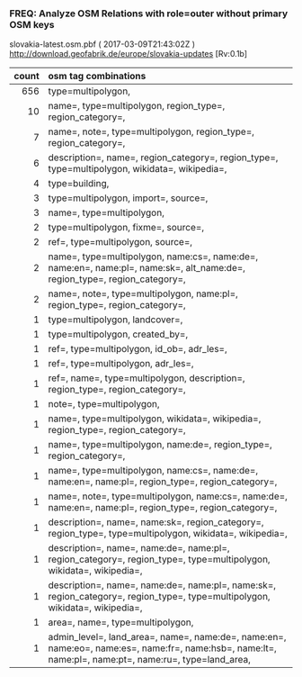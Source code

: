  
### FREQ: Analyze OSM Relations with role=outer without primary OSM keys 
slovakia-latest.osm.pbf ( 2017-03-09T21:43:02Z ) http://download.geofabrik.de/europe/slovakia-updates [Rv:0.1b]
 
|  count  |  osm tag combinations 
|  -----: | :---------------------------
|    656  |  type=multipolygon, 
|     10  |  name=, type=multipolygon, region_type=, region_category=, 
|      7  |  name=, note=, type=multipolygon, region_type=, region_category=, 
|      6  |  description=, name=, region_category=, region_type=, type=multipolygon, wikidata=, wikipedia=, 
|      4  |  type=building, 
|      3  |  type=multipolygon, import=, source=, 
|      3  |  name=, type=multipolygon, 
|      2  |  type=multipolygon, fixme=, source=, 
|      2  |  ref=, type=multipolygon, source=, 
|      2  |  name=, type=multipolygon, name:cs=, name:de=, name:en=, name:pl=, name:sk=, alt_name:de=, region_type=, region_category=, 
|      2  |  name=, note=, type=multipolygon, name:pl=, region_type=, region_category=, 
|      1  |  type=multipolygon, landcover=, 
|      1  |  type=multipolygon, created_by=, 
|      1  |  ref=, type=multipolygon, id_ob=, adr_les=, 
|      1  |  ref=, type=multipolygon, adr_les=, 
|      1  |  ref=, name=, type=multipolygon, description=, region_type=, region_category=, 
|      1  |  note=, type=multipolygon, 
|      1  |  name=, type=multipolygon, wikidata=, wikipedia=, region_type=, region_category=, 
|      1  |  name=, type=multipolygon, name:de=, region_type=, region_category=, 
|      1  |  name=, type=multipolygon, name:cs=, name:de=, name:en=, name:pl=, region_type=, region_category=, 
|      1  |  name=, note=, type=multipolygon, name:cs=, name:de=, name:en=, name:pl=, region_type=, region_category=, 
|      1  |  description=, name=, name:sk=, region_category=, region_type=, type=multipolygon, wikidata=, wikipedia=, 
|      1  |  description=, name=, name:de=, name:pl=, region_category=, region_type=, type=multipolygon, wikidata=, wikipedia=, 
|      1  |  description=, name=, name:de=, name:pl=, name:sk=, region_category=, region_type=, type=multipolygon, wikidata=, wikipedia=, 
|      1  |  area=, name=, type=multipolygon, 
|      1  |  admin_level=, land_area=, name=, name:de=, name:en=, name:eo=, name:es=, name:fr=, name:hsb=, name:lt=, name:pl=, name:pt=, name:ru=, type=land_area, 
 
